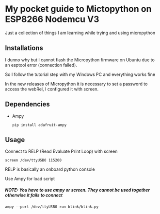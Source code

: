 # My pocket guide to Mictopython on ESP8266 Nodemcu V3

Just a collection of things I am learning while trying and using micropython

## Installations

I dunno why but I cannot flash the Micropython firmware on Ubuntu due to an esptool error (connection failed).

So I follow the tutorial step with my Windows PC and everything works fine

In the new releases of Micropython it is necessary to set a password to access the webRel, I configured it with screen.

## Dependencies

- Ampy

    `pip install adafruit-ampy`

## Usage

Connect to RELP (Read Evaluate Print Loop) with screen

`screen /dev/ttyUSB0 115200` 

RELP is basically an onboard python console

Use Ampy for load script

##### NOTE: You have to use ampy or screen. They cannot be used together otherwise it fails to connect

`ampy --port /dev/ttyUSB0 run blink/blink.py`

